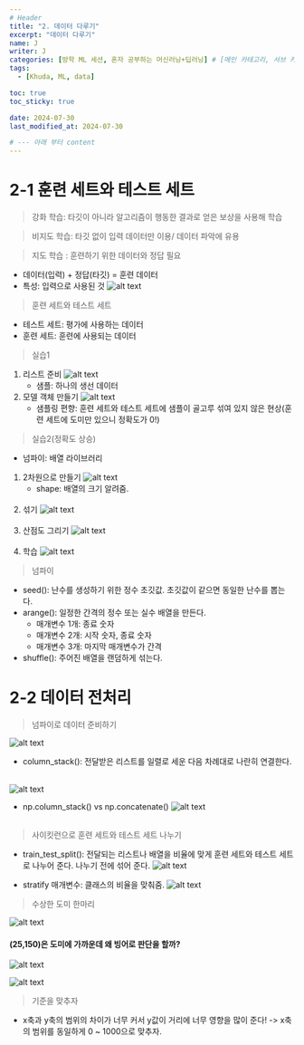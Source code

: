 ```yaml
---
# Header
title: "2. 데이터 다루기"
excerpt: "데이터 다루기"
name: J
writer: J
categories: [방학 ML 세션, 혼자 공부하는 머신러닝+딥러닝] # [메인 카테고리, 서브 카테고리]
tags:
  - [Khuda, ML, data]

toc: true
toc_sticky: true

date: 2024-07-30
last_modified_at: 2024-07-30

# --- 아래 부터 content
---
```


# 2-1 훈련 세트와 테스트 세트
> 강화 학습: 타깃이 아니라 알고리즘이 행동한 결과로 얻은 보상을 사용해 학습

> 비지도 학습: 타깃 없이 입력 데이터만 이용/ 데이터 파악에 유용

> 지도 학습
: 훈련하기 위한 데이터와 정답 필요
- 데이터(입력) + 정답(타깃) = 훈련 데이터
- 특성: 입력으로 사용된 것
![alt text](/assets/img/image-5.png)

> 훈련 세트와 테스트 세트
- 테스트 세트: 평가에 사용하는 데이터
- 훈련 세트: 훈련에 사용되는 데이터

> 실습1
1. 리스트 준비
![alt text](/assets/img/image-7.png)
    - 샘플: 하나의 생선 데이터
2. 모델 객체 만들기
![alt text](/assets/img/image-9.png)
    - 샘플링 편향: 훈련 세트와 테스트 세트에 샘플이 골고루 섞여 있지 않은 현상(훈련 세트에 도미만 있으니 정확도가 0!)

> 실습2(정확도 상승)
- 넘파이: 배열 라이브러리<br>
1. 2차원으로 만들기
![alt text](/assets/img/image-11.png)
    - shape: 배열의 크기 알려줌.<br><br>
2. 섞기
![alt text](/assets/img/image-12.png)<br><br>
3. 산점도 그리기
![alt text](/assets/img/image-13.png)<br><br>
4. 학습
![alt text](/assets/img/image-14.png)

> 넘파이
- seed(): 난수를 생성하기 위한 정수 초깃값. 초깃값이 같으면 동일한 난수를 뽑는다.
- arange(): 일정한 간격의 정수 또는 실수 배열을 만든다.
    - 매개변수 1개: 종료 숫자
    - 매개변수 2개: 시작 숫자, 종료 숫자
    - 매개변수 3개: 마지막 매개변수가 간격
- shuffle(): 주어진 배열을 랜덤하게 섞는다.

# 2-2 데이터 전처리
> 넘파이로 데이터 준비하기

![alt text](/assets/img/image-15.png)

- column_stack(): 전달받은 리스트를 일렬로 세운 다음 차례대로 나란히 연결한다.<br><br>

![alt text](/assets/img/image-16.png)
- np.column_stack() vs np.concatenate()
    ![alt text](/assets/img/image-17.png)<br><br>

> 사이킷런으로 훈련 세트와 테스트 세트 나누기

- train_test_split(): 전달되는 리스트나 배열을 비율에 맞게 훈련 세트와 테스트 세트로 나누어 준다. 나누기 전에 섞어 준다.
![alt text](/assets/img/image-18.png)

- stratify 매개변수: 클래스의 비율을 맞춰줌.
![alt text](/assets/img/image-19.png)

> 수상한 도미 한마리

![alt text](/assets/img/image-20.png)
#### (25,150)은 도미에 가까운데 왜 빙어로 판단을 할까?
![alt text](/assets/img/image-21.png)

![alt text](/assets/img/image-22.png)

> 기준을 맞추자

- x축과 y축의 범위의 차이가 너무 커서 y값이 거리에 너무 영향을 많이 준다! -> x축의 범위를 동일하게 0 ~ 1000으로 맞추자.
